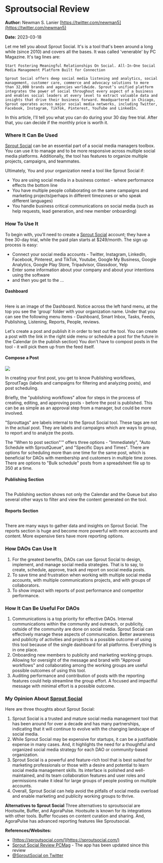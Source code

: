# Sproutsocial Review

**Author:** Newman S. Lanier [https://twitter.com/newman5](https://twitter.com/newman5)

**Date:** 2023-03-18

Let me tell you about Sprout Social. It's is a tool that's been around a long while (since 2010) and covers all the bases. It was called 'venerable' by PC Magazine. It's tag lines are:

```wrap
Start Fostering Meaningful Relationships On Social. All-In-One Social Media Management Platform Built for Connection 
```

```wrap
Sprout Social offers deep social media listening and analytics, social management, customer care, commerce and advocacy solutions to more than 32,000 brands and agencies worldwide. Sprout’s unified platform integrates the power of social throughout every aspect of a business and enables social leaders at every level to extract valuable data and insights that drive their business forward. Headquartered in Chicago, Sprout operates across major social media networks, including Twitter, Facebook, Instagram, TikTok, Pinterest, YouTube and LinkedIn.
```

In this article, I'll tell you what you can do during your 30 day free trial. After that, you can decide if the monthly price is worth it.

### Where It Can Be Used

[Sprout Social](https://sproutsocial.com) can be an essential part of a social media managers toolbox. You can use it to manage and to be more responsive across multiple social media platforms. Additionally, the tool has features to organize multiple projects, campaigns, and teammates.

Ultimately, You and your organization need a tool like Sprout Social if:

* You are using social media in a business context - where performance effects the bottom line
* You have multiple people collaborating on the same campaigns and marketing projects(perhaps in different timezones or who speak different languages)
* You handle business critical communications on social media (such as help requests, lead generation, and new member onboarding)

### How To Use It

To begin with, you’ll need to create a [Sprout Social](https://sproutsocial.com/trial/) account; they have a free 30-day trial, while the paid plan starts at $249/month. The sign up process is easy:

* Connect your social media accounts - Twitter, Instagram, LinkedIn, Facebook, Pinterest, and TikTok, Youtube, Google My Business, Google Analytics, Google Play Store, Tripadvisor, Glassdoor, Yelp
* Enter some information about your company and about your intentions using the software
* and then you get to the ...

#### Dashboard

<figure><img src="https://i.imgur.com/vauhS1R.png" alt=""><figcaption></figcaption></figure>

&#x20;Here is an image of the Dashboard. Notice across the left hand menu, at the top you see the 'group' folder with your organization name. Under that you can see the following menu items - Dashboard, Smart Inbox, Tasks, Feeds, Publishing, Listening, Reports, People, reviews.

Let's create a post and publish it in order to test out the tool. You can create a post with the link in the right side menu or schedule a post for the future in the Calendar (in the publish section) You don't have to compost posts in the tool - it will pick them up from the feed itself.

#### Compose a Post

![](https://i.imgur.com/Omgo8bf.png)

In creating your first post, you get to know Publishing workflows, SproutTags (labels and campaigns for filtering and analyzing posts), and post scheduling.

Briefly, the "publishing workflows" allow for steps in the process of creating, editing, and approving posts - before the post is published. This can be as simple as an approval step from a manager, but could be more involved.

"Sprouttags" are labels internal to the Sprout Social tool. These tags are not in the actual post. They are labels and campaigns which are ways to group, to report and to analyze the posts.

The "When to post section"'" offers three options - "Immediately", "Auto Schedule with SproutQueue", and "Specific Days and Times". There are options for scheduling more than one time for the same post, which is beneficial for DAOs with membership and customers in multiple time zones. There are options to "Bulk schedule" posts from a spreadsheet file up to 350 at a time.

#### Publishing Section

<figure><img src="https://i.imgur.com/O2QuceI.png" alt=""><figcaption></figcaption></figure>

The Publishing section shows not only the Calendar and the Queue but also several other ways to filter and view the content generated on the tool.

#### Reports Section

<figure><img src="https://i.imgur.com/5fn1WpQ.png" alt=""><figcaption></figcaption></figure>

&#x20;There are many ways to gather data and insights on Sprout Social. The reports section is huge and become more powerful with more accounts and content. More expensive tiers have more reporting options.

### How DAOs Can Use It

1. For the greatest benefits, DAOs can use Sprout Social to design, implement, and manage social media strategies. That is to say, to create, schedule, approve, track and report on social media posts.
2. To save time and frustration when working with multiple social media accounts, with multiple communications projects, and with groups of collaborators.
3. To show impact with reports of post performance and competitor performance.

### How It Can Be Useful For DAOs

1. Communications is a top priority for effective DAOs. Internal communications within the community and outreach, or publicity, outside of the community are done on social media. Sprout Social can effectively manage these aspects of communication. Better awareness and publicity of activities and projects is a possible outcome of using this tool because of the single dashboard for all platforms. Everything is in one place.
2. Onboarding new members to publicity and marketing working groups. Allowing for oversight of the message and brand with "Approval workflows" and collaborating among the working groups are useful possible outcomes of using this tool.
3. Auditing performance and contribution of posts with the reporting features could help streamline the group effort. A focused and impactful message with minimal effort is a possible outcome.

### My Opinion About [Sprout Social](https://sproutsocial.com)

Here are three thoughts about Sprout Social:

1. Sprout Social is a trusted and mature social media management tool that has been around for over a decade and has many partnerships, indicating that it will continue to evolve with the changing landscape of social media.
2. While Sprout Social may be expensive for startups, it can be a justifiable expense in many cases. And, it highlights the need for a thoughtful and organized social media strategy for each DAO or community-based organization.
3. Sprout Social is a powerful and feature-rich tool that is best suited for marketing professionals or those with a desire and potential to learn social media management skills. Its interface is polished and well-maintained, and its team collaboration features and user roles and permissions make it ideal for large groups of people posting on multiple accounts.
4. Overall, Sprout Social can help avoid the pitfalls of social media overload and enable marketing and publicity working groups to thrive.

**Alternatives to Sprout Social** Three alternatives to sproutsocial are Hootsuite, Buffer, and AgoraPulse. Hootsuite is known for its integrations with other tools. Buffer focuses on content curation and sharing. And, AgoraPulse has advanced reporting features like Sproutsocial.

**References/Websites:**

* [https://sproutsocial.com/](https://sproutsocial.com/)
* [Sprout Social Review PCMag](https://www.pcmag.com/reviews/sprout-social) - The app has been updated since this review
* [@SproutSocial on Twitter](https://twitter.com/SproutSocial)
